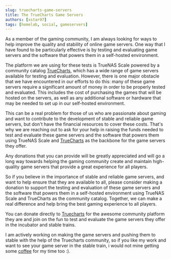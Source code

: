 ```yaml
---
slug: truecharts-game-servers
title: The TrueCharts Game Servers
authors: [xstar97]
tags: [homelab, social, gameservers]
---
```


As a member of the gaming community, I am always looking for ways to help improve the quality and stability of online game servers. One way that I have found to be particularly effective is by testing and evaluating game servers and the software that powers them in a self-hosted environment.

The platform we are using for these tests is TrueNAS Scale powered by a community catalog [TrueCharts](https://truecharts.org/charts/description_list/), which has a wide range of game servers available for testing and evaluation. However, there is one major obstacle that we have encountered in our efforts to do this: many of these game servers require a significant amount of money in order to be properly tested and evaluated. This includes the cost of purchasing the games that will be hosted on the servers, as well as any additional software or hardware that may be needed to set up in our self-hosted environment.

This can be a real problem for those of us who are passionate about gaming and want to contribute to the development of stable and reliable game servers, but don't have the financial resources to cover these costs. That's why we are reaching out to ask for your help in raising the funds needed to test and evaluate these game servers and the software that powers them using TrueNAS Scale and [TrueCharts](https://truecharts.org/) as the backbone for the game servers they offer.

Any donations that you can provide will be greatly appreciated and will go a long way towards helping the gaming community create and maintain high-quality game servers that provide a great experience for all players.

So if you believe in the importance of stable and reliable game servers, and want to help ensure that they are available to all, please consider making a donation to support the testing and evaluation of these game servers and the software that powers them in a self-hosted environment using TrueNAS Scale and TrueCharts as the community catalog. Together, we can make a real difference and help bring the best gaming experience to all players.

You can donate directly to [Truecharts](https://patreon.com/truecharts) for the awesome community platform they are and join on the fun to test and evaluate the game servers they offer in the incubator and stable trains.

I am actively working on making the game servers and pushing them to stable with the help of the Truecharts community, so if you like my work and want to see your game server in the stable train, i would not mine getting some [coffee](https://s.xstar97thenoob.com/patreon) for my time too :).
